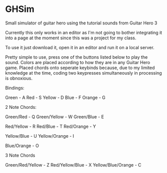 # GHSim
Small simulator of guitar hero using the tutorial sounds from Guitar Hero 3
  
  Currently this only works in an editor as I'm not going to bother integrating it into a page at the moment
  since this was a project for my class.
  
  To use it just download it, open it in an editor and run it on a local server.
  
  Pretty simple to use, press one of the buttons listed below to play the sound. 
  Colors are placed according to how they are in any Guitar Hero game.
  Placed chords onto seperate keybinds because, due to my limited knowledge at the time, coding two keypresses simultaneously in processing is obnoxious.
  
  Bindings: 
  
  Green - A
  Red - S
  Yellow - D
  Blue - F 
  Orange - G
  
  2 Note Chords:
  
  Green/Red - Q
  Green/Yellow - W
  Green/Blue - E
  
  Red/Yellow - R
  Red/Blue - T
  Red/Orange - Y
  
  Yellow/Blue - U
  Yellow/Orange - I
  
  Blue/Orange - O
  
  3 Note Chords
  
  Green/Red/Yellow - Z
  Red/Yellow/Blue - X
  Yellow/Blue/Orange - C
